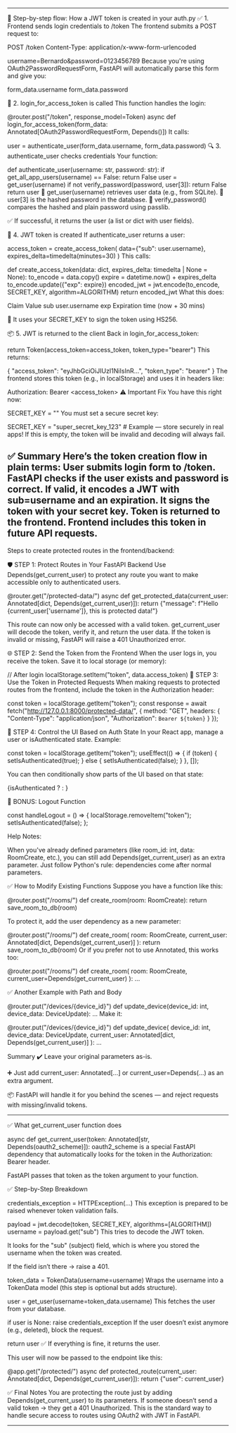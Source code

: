 



---------------------------------------------------------------------------------------------------------------------
🔁 Step-by-step flow: How a JWT token is created in your auth.py
✅ 1. Frontend sends login credentials to /token
The frontend submits a POST request to:

POST /token
Content-Type: application/x-www-form-urlencoded

username=Bernardo&password=0123456789
Because you're using OAuth2PasswordRequestForm, FastAPI will automatically parse this form and give you:

form_data.username
form_data.password

🔐 2. login_for_access_token is called
This function handles the login:

@router.post("/token", response_model=Token)
async def login_for_access_token(form_data: Annotated[OAuth2PasswordRequestForm, Depends()])
It calls:

user = authenticate_user(form_data.username, form_data.password)
🔍 3. authenticate_user checks credentials
Your function:

def authenticate_user(username: str, password: str):
    if get_all_app_users(username) == False:
        return False
    user = get_user(username)
    if not verify_password(password, user[3]):
        return False
    return user
🔹 get_user(username) retrieves user data (e.g., from SQLite).
🔹 user[3] is the hashed password in the database.
🔹 verify_password() compares the hashed and plain password using passlib.

✅ If successful, it returns the user (a list or dict with user fields).

🔏 4. JWT token is created
If authenticate_user returns a user:

access_token = create_access_token(
    data={"sub": user.username}, 
    expires_delta=timedelta(minutes=30)
)
This calls:

def create_access_token(data: dict, expires_delta: timedelta | None = None):
    to_encode = data.copy()
    expire = datetime.now() + expires_delta
    to_encode.update({"exp": expire})
    encoded_jwt = jwt.encode(to_encode, SECRET_KEY, algorithm=ALGORITHM)
    return encoded_jwt
What this does:

Claim	Value
sub	user.username
exp	Expiration time (now + 30 mins)

🔑 It uses your SECRET_KEY to sign the token using HS256.

📦 5. JWT is returned to the client
Back in login_for_access_token:

return Token(access_token=access_token, token_type="bearer")
This returns:

{
  "access_token": "eyJhbGciOiJIUzI1NiIsInR...",
  "token_type": "bearer"
}
The frontend stores this token (e.g., in localStorage) and uses it in headers like:

Authorization: Bearer <access_token>
⚠️ Important Fix
You have this right now:

SECRET_KEY = ""
You must set a secure secret key:

SECRET_KEY = "super_secret_key_123"  # Example — store securely in real apps!
If this is empty, the token will be invalid and decoding will always fail.

✅ Summary
Here’s the token creation flow in plain terms:
User submits login form to /token.
FastAPI checks if the user exists and password is correct.
If valid, it encodes a JWT with sub=username and an expiration.
It signs the token with your secret key.
Token is returned to the frontend.
Frontend includes this token in future API requests.
---------------------------------------------------------------------------------------------------------------------

Steps to create protected routes in the frontend/backend:

🛡️ STEP 1: Protect Routes in Your FastAPI Backend
Use Depends(get_current_user) to protect any route you want to make accessible only to authenticated users.

@router.get("/protected-data/")
async def get_protected_data(current_user: Annotated[dict, Depends(get_current_user)]):
    return {"message": f"Hello {current_user['username']}, this is protected data!"}

This route can now only be accessed with a valid token.
get_current_user will decode the token, verify it, and return the user data.
If the token is invalid or missing, FastAPI will raise a 401 Unauthorized error.

🌐 STEP 2: Send the Token from the Frontend
When the user logs in, you receive the token. Save it to local storage (or memory):

// After login
localStorage.setItem("token", data.access_token)
🔐 STEP 3: Use the Token in Protected Requests
When making requests to protected routes from the frontend, include the token in the Authorization header:

const token = localStorage.getItem("token");
const response = await fetch("http://127.0.0.1:8000/protected-data/", {
    method: "GET",
    headers: {
        "Content-Type": "application/json",
        "Authorization": `Bearer ${token}`
    }
});

🎯 STEP 4: Control the UI Based on Auth State
In your React app, manage a user or isAuthenticated state. Example:

const token = localStorage.getItem("token");
useEffect(() => {
    if (token) {
        setIsAuthenticated(true);
    } else {
        setIsAuthenticated(false);
    }
}, []);

You can then conditionally show parts of the UI based on that state:

{isAuthenticated ? <AppContent /> : <LoginOrRegister />}

🧹 BONUS: Logout Function

const handleLogout = () => {
    localStorage.removeItem("token");
    setIsAuthenticated(false);
};

Help Notes:

When you've already defined parameters (like room_id: int, data: RoomCreate, etc.), you can still add Depends(get_current_user) as an extra parameter. Just follow Python's rule: dependencies come after normal parameters.

✅ How to Modify Existing Functions
Suppose you have a function like this:

@router.post("/rooms/")
def create_room(room: RoomCreate):
    return save_room_to_db(room)

To protect it, add the user dependency as a new parameter:

@router.post("/rooms/")
def create_room(
    room: RoomCreate,
    current_user: Annotated[dict, Depends(get_current_user)]
):
    return save_room_to_db(room)
Or if you prefer not to use Annotated, this works too:

@router.post("/rooms/")
def create_room(
    room: RoomCreate,
    current_user=Depends(get_current_user)
):
    ...

✅ Another Example with Path and Body

@router.put("/devices/{device_id}")
def update_device(device_id: int, device_data: DeviceUpdate):
    ...
Make it:

@router.put("/devices/{device_id}")
def update_device(
    device_id: int,
    device_data: DeviceUpdate,
    current_user: Annotated[dict, Depends(get_current_user)]
):
    ...

Summary
✔️ Leave your original parameters as-is.

➕ Just add current_user: Annotated[...] or current_user=Depends(...) as an extra argument.

📦 FastAPI will handle it for you behind the scenes — and reject requests with missing/invalid tokens.


----------------------------------------------------------------------------------------------------------
✅ What get_current_user function does

async def get_current_user(token: Annotated[str, Depends(oauth2_scheme)]):
oauth2_scheme is a special FastAPI dependency that automatically looks for the token in the Authorization: Bearer <token> header.

FastAPI passes that token as the token argument to your function.

✅ Step-by-Step Breakdown

credentials_exception = HTTPException(...)
This exception is prepared to be raised whenever token validation fails.

payload = jwt.decode(token, SECRET_KEY, algorithms=[ALGORITHM])
username = payload.get("sub")
This tries to decode the JWT token.

It looks for the "sub" (subject) field, which is where you stored the username when the token was created.

If the field isn’t there → raise a 401.

token_data = TokenData(username=username)
Wraps the username into a TokenData model (this step is optional but adds structure).

user = get_user(username=token_data.username)
This fetches the user from your database.

if user is None:
    raise credentials_exception
If the user doesn’t exist anymore (e.g., deleted), block the request.

return user
✅ If everything is fine, it returns the user.

This user will now be passed to the endpoint like this:

@app.get("/protected/")
async def protected_route(current_user: Annotated[dict, Depends(get_current_user)]):
    return {"user": current_user}

✅ Final Notes
You are protecting the route just by adding Depends(get_current_user) to its parameters.
If someone doesn’t send a valid token → they get a 401 Unauthorized.
This is the standard way to handle secure access to routes using OAuth2 with JWT in FastAPI.

-----------------------------------------------------------------------------------------------------------------------------------------
